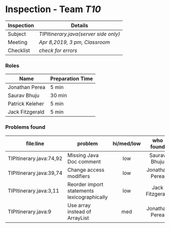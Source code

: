 # Inspection - Team *T10* 
 
| Inspection | Details |
| ----- | ----- |
| Subject | *TIPItinerary.java(server side only)* |
| Meeting | *Apr 8,2019, 3 pm, Classroom* |
| Checklist | *check for errors* |

### Roles

| Name | Preparation Time |
| ---- | ---- |
| Jonathan Perea |  5 min|
| Saurav Bhuju | 30 min |
| Patrick Keleher | 5 min |
| Jack Fitzgerald | 5 min |

### Problems found

| file:line | problem | hi/med/low | who found | github#  |
| --- | --- | :---: | :---: | --- |
|  TIPItinerary.java:74,92|Missing Java Doc comment |low | Saurav Bhuju | 256 |
|  TIPItinerary.java:39,74|Change access modifiers |low | Jonathan Perea | 257 |
|  TIPItinerary.java:3,11|Reorder import statements lexicographically |low |Jack Fitzgerald | 258 |
|  TIPItinerary.java:9|Use array instead of ArrayList|med | Jonathan Perea | 259 |

